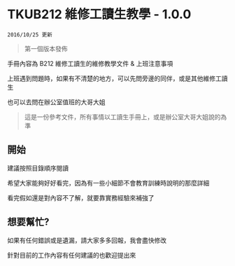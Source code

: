 # TKUB212 維修工讀生教學 - 1.0.0

`2016/10/25 更新`

> 第一個版本發佈

手冊內容為 B212 維修工讀生的維修教學文件 & 上班注意事項

上班遇到問題時，如果有不清楚的地方，可以先問旁邊的同伴，或是其他維修工讀生

也可以去問在辦公室值班的大哥大姐

> 這是一份參考文件，所有事情以工讀生手冊上，或是辦公室大哥大姐說的為準 

## 開始

建議按照目錄順序閱讀

希望大家能夠好好看完，因為有一些小細節不會教育訓練時說明的那麼詳細 

看完假如還是對內容不了解，就要靠實務經驗來補強了 


## 想要幫忙?

如果有任何錯誤或是遺漏，請大家多多回報，我會盡快修改 

針對目前的工作內容有任何建議的也歡迎提出來